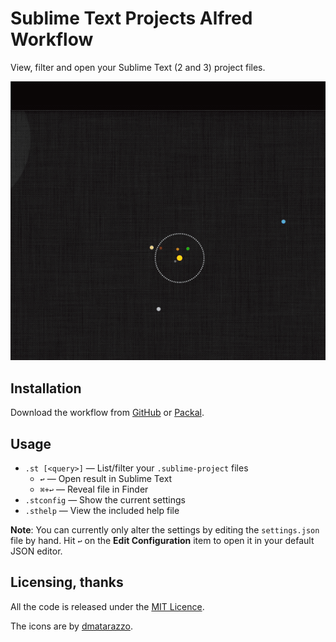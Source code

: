 # Sublime Text Projects Alfred Workflow #

View, filter and open your Sublime Text (2 and 3) project files.

![](https://raw.githubusercontent.com/deanishe/alfred-sublime-text/master/demo.gif "")

## Installation ##

Download the workflow from [GitHub](https://github.com/deanishe/alfred-sublime-text/releases/latest) or [Packal](http://www.packal.org/workflow/sublime-text-projects).

## Usage ##

- `.st [<query>]` — List/filter your `.sublime-project` files
	+ `↩` — Open result in Sublime Text
	+ `⌘+↩` — Reveal file in Finder
- `.stconfig` — Show the current settings
- `.sthelp` — View the included help file

**Note**: You can currently only alter the settings by editing the `settings.json` file by hand. Hit `↩` on the **Edit Configuration** item to open it in your default JSON editor.

## Licensing, thanks ##

All the code is released under the [MIT Licence](http://opensource.org/licenses/MIT).

The icons are by [dmatarazzo](https://github.com/dmatarazzo/Sublime-Text-2-Icon).
